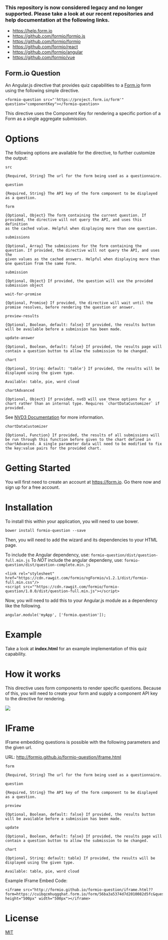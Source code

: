 ### This repository is now considered legacy and no longer supported. Please take a look at our recent repositories and help documentation at the following links.

 - https://help.form.io
 - https://github.com/formio/formio.js
 - https://github.com/formio/formio
 - https://github.com/formio/react
 - https://github.com/formio/angular
 - https://github.com/formio/vue

Form.io Question
---------------------
An Angular.js directive that provides quiz capabilities to a [Form.io](https://form.io) form using the following simple directive.

```
<formio-question src="'https://project.form.io/form'" question="componentKey"></formio-question>
```

This directive uses the Component Key for rendering a specific portion of a Form as a single aggregate submission.

Options
==================

The following options are available for the directive, to further customize the output:

`src`

    {Required, String} The url for the form being used as a questionnaire.

`question`

    {Required, String} The API key of the form component to be displayed as a question.

`form`

    {Optional, Object} The form containing the current question. If provided, the directive will not query the API, and uses this definition
    as the cached value. Helpful when displaying more than one question.

`submissions`

    {Optional, Array} The submissions for the form containing the question. If provided, the directive will not query the API, and uses the
    given values as the cached answers. Helpful when displaying more than one question from the same form.

`submission`

    {Optional, Object} If provided, the question will use the provided submission object

`wait-for-promise`

    {Optional, Promise} If provided, the directive will wait until the promise resolves, before rendering the question or answer.

`preview-results`

    {Optional, Boolean, default: false} If provided, the results button will be available before a submission has been made.

`update-answer`

    {Optional, Boolean, default: false} If provided, the results page will contain a question button to allow the submission to be changed.

`chart`

    {Optional, String: default: 'table'} If provided, the results will be displayed using the given type.

    Available: table, pie, word cloud

`chartAdvanced`

    {Optional, Object} If provided, nvd3 will use these options for a chart rather than an internal type. Requires `chartDataCustomizer` if provided.
  See [NVD3 Documentation](http://krispo.github.io/angular-nvd3/#/) for more information.

`chartDataCustomizer`

    {Optional, Function} If provided, the results of all submissions will be run through this function before given to the chart defined in
    chartAdvanced. A single parameter data will need to be modified to fix the key:value pairs for the provided chart.

Getting Started
===================
You will first need to create an account at https://form.io. Go there now and sign up for a free account.

Installation
====================
To install this within your application, you will need to use bower.

```
bower install formio-question --save
```

Then, you will need to add the wizard and its dependencies to your HTML page.

To include the Angular dependency, use: `formio-question/dist/question-full.min.js`
To *NOT* include the angular dependeny, use: `formio-question/dist/question-complete.min.js`

```
<link rel="stylesheet" href="https://cdn.rawgit.com/formio/ngFormio/v1.2.1/dist/formio-full.min.css"/>
<script src=""https://cdn.rawgit.com/formio/formio-question/1.0.0/dist/question-full.min.js"></script>
```

Now, you will need to add this to your Angular.js module as a dependency like the following.

```
angular.module('myApp', ['formio.question']);
```

Example
================
Take a look at **index.html** for an example implementation of this quiz capability.

How it works
================
This directive uses form components to render specific questions. Because of this, you will need to create your form
and supply a component API key to the directive for rendering.

![](./demo.png)

IFrame
================
IFrame embedding questions is possible with the following parameters and the given url.

URL: http://formio.github.io/formio-question/iframe.html

`form`

    {Required, String} The url for the form being used as a questionnaire.
     
`question`

    {Required, String} The API key of the form component to be displayed as a question.
    
`preview`

    {Optional, Boolean, default: false} If provided, the results button will be available before a submission has been made.

`update`

    {Optional, Boolean, default: false} If provided, the results page will contain a question button to allow the submission to be changed.
    
`chart`

    {Optional, String: default: table} If provided, the results will be displayed using the given type.
  
    Available: table, pie, word cloud

Example IFrame Embed Code:
```
<iframe src="http://formio.github.io/formio-question/iframe.html??form=https://cuibqcmhuqgqhat.form.io/form/56ba3a5374d7d2010082d5fc&question=thefirstjava1Question&preview=true&update=false&chart=pie" height="500px" width="500px"></iframe>
```

License
================
[MIT](./LICENSE.md)
